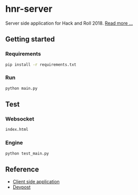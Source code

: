 # hnr-server

Server side application for Hack and Roll 2018.
[Read more ...](https://devpost.com/software/dh-hive-io)

## Getting started

### Requirements

```bash
pip install -r requirements.txt
```

### Run

```bash
python main.py
```

## Test

### Websocket

```bash
index.html
```

### Engine

```bash
python test_main.py
```

## Reference

- [Client side application](https://github.com/cacad-ntu/hnr-client)
- [Devpost](https://devpost.com/software/dh-hive-io)